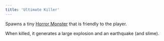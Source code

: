 ```yaml
---
title: 'Ultimate Killer'
---
```


Spawns a tiny [Horror Monster](https://noita.wiki.gg/wiki/Kauhuhirvi%C3%B6) that is friendly to the player.

When killed, it generates a large explosion and an earthquake (and slime).
